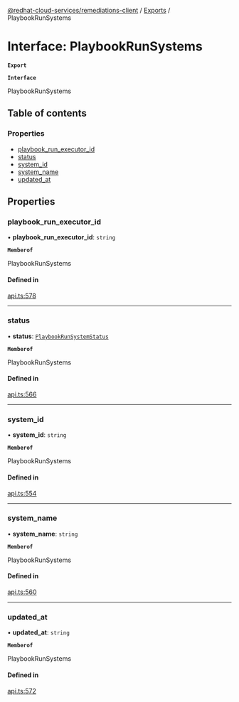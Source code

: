 [@redhat-cloud-services/remediations-client](../README.md) / [Exports](../modules.md) / PlaybookRunSystems

# Interface: PlaybookRunSystems

**`Export`**

**`Interface`**

PlaybookRunSystems

## Table of contents

### Properties

- [playbook\_run\_executor\_id](PlaybookRunSystems.md#playbook_run_executor_id)
- [status](PlaybookRunSystems.md#status)
- [system\_id](PlaybookRunSystems.md#system_id)
- [system\_name](PlaybookRunSystems.md#system_name)
- [updated\_at](PlaybookRunSystems.md#updated_at)

## Properties

### playbook\_run\_executor\_id

• **playbook\_run\_executor\_id**: `string`

**`Memberof`**

PlaybookRunSystems

#### Defined in

[api.ts:578](https://github.com/RedHatInsights/javascript-clients/blob/master/packages/remediations/api.ts#L578)

___

### status

• **status**: [`PlaybookRunSystemStatus`](../enums/PlaybookRunSystemStatus.md)

**`Memberof`**

PlaybookRunSystems

#### Defined in

[api.ts:566](https://github.com/RedHatInsights/javascript-clients/blob/master/packages/remediations/api.ts#L566)

___

### system\_id

• **system\_id**: `string`

**`Memberof`**

PlaybookRunSystems

#### Defined in

[api.ts:554](https://github.com/RedHatInsights/javascript-clients/blob/master/packages/remediations/api.ts#L554)

___

### system\_name

• **system\_name**: `string`

**`Memberof`**

PlaybookRunSystems

#### Defined in

[api.ts:560](https://github.com/RedHatInsights/javascript-clients/blob/master/packages/remediations/api.ts#L560)

___

### updated\_at

• **updated\_at**: `string`

**`Memberof`**

PlaybookRunSystems

#### Defined in

[api.ts:572](https://github.com/RedHatInsights/javascript-clients/blob/master/packages/remediations/api.ts#L572)
